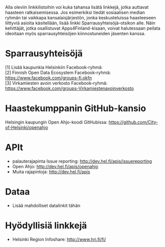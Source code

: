 Alla oleviin linkkilistoihin voi kuka tahansa lisätä linkkejä, jotka auttavat haasteen
ratkaisemisessa. Jos esimerkiksi tiedät sosiaalisen median ryhmän tai
vaikkapa kansalaisjärjestön, jonka keskusteluissa haasteeseen liittyviä asioita
käsitellään, lisää linkki Sparrausyhteisöjä-otsikon alle. Näin kehittäjät, jotka
osallistuvat Apps4Finland-kisaan, voivat halutessaan peilata ideoitaan myös
sparrausyhteisöjen kiinnostuneiden jäsenten kanssa.


Sparrausyhteisöjä
=================
[1] Lisää kaupunkia Helsinkiin Facebook-ryhmä: <br>
[2] Finnish Open Data Ecosystem Facebook-ryhmä: https://www.facebook.com/groups-fi.okfn <br>
[3] Virkamiesten avoin verkosto Facebook-ryhmä: https://www.facebook.com/groups-Virkamiestenavoinverkosto <br>

Haastekumppanin GitHub-kansio
=============================

Helsingin kaupungin Open Ahjo-koodi GitHubissa: https://github.com/City-of-Helsinki/openahjo

APIt
====
* palauterajapinta Issue reporting: http://dev.hel.fi/apis/issuereporting
* Open Ahjo: http://dev.hel.fi/apis/openahjo
* Muita rajapintoja: http://dev.hel.fi/apis

Dataa
=====
* Lisää mahdolliset datalinkit tähän

Hyödyllisiä linkkejä
====================

* Helsinki Region Infoshare: http://www.hri.fi/fi/
